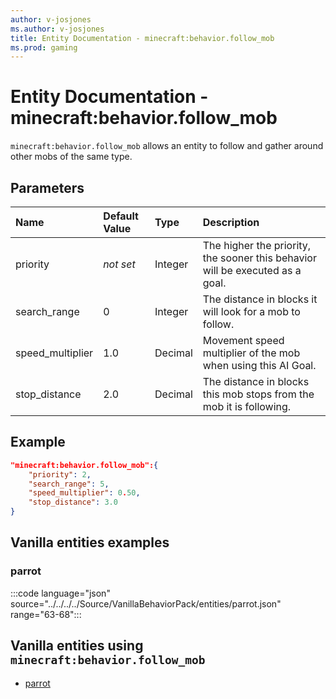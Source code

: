 ```yaml
---
author: v-josjones
ms.author: v-josjones
title: Entity Documentation - minecraft:behavior.follow_mob
ms.prod: gaming
---
```


# Entity Documentation - minecraft:behavior.follow_mob

`minecraft:behavior.follow_mob` allows an entity to follow and gather around other mobs of the same type.

## Parameters

|Name |Default Value  |Type  |Description  |
|:----------|:----------|:----------|:----------|
|priority|*not set*|Integer|The higher the priority, the sooner this behavior will be executed as a goal.|
|search_range| 0| Integer| The distance in blocks it will look for a mob to follow. |
|speed_multiplier| 1.0| Decimal| Movement speed multiplier of the mob when using this AI Goal. |
|stop_distance| 2.0|Decimal| The distance in blocks this mob stops from the mob it is following. |

## Example

```json
"minecraft:behavior.follow_mob":{
    "priority": 2,
    "search_range": 5,
    "speed_multiplier": 0.50,
    "stop_distance": 3.0
}
```

## Vanilla entities examples

### parrot

:::code language="json" source="../../../../Source/VanillaBehaviorPack/entities/parrot.json" range="63-68":::

## Vanilla entities using `minecraft:behavior.follow_mob`

- [parrot](../../../../Source/VanillaBehaviorPack_Snippets/entities/parrot.md)
